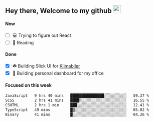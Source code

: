 ## Hey there, Welcome to my github <img src="https://media.giphy.com/media/hvRJCLFzcasrR4ia7z/giphy.gif" width="25px">

#### Now
- [ ] 💻 Trying to figure out React
- [ ] 📕 Reading

#### Done
- [x] ☘️ Building Slick UI for [Klimabiler](https://klimabiler.dk)
- [x] 🚀 Building personal dashboard for my office
 
 #### Focused on this week
<!--START_SECTION:waka-->

```txt
JavaScript   9 hrs 40 mins   ███████████████░░░░░░░░░░   59.37 %
SCSS         2 hrs 41 mins   ████░░░░░░░░░░░░░░░░░░░░░   16.55 %
CSHTML       2 hrs 1 min     ███░░░░░░░░░░░░░░░░░░░░░░   12.41 %
TypeScript   49 mins         █▒░░░░░░░░░░░░░░░░░░░░░░░   05.02 %
Binary       41 mins         █░░░░░░░░░░░░░░░░░░░░░░░░   04.26 %
```

<!--END_SECTION:waka-->

